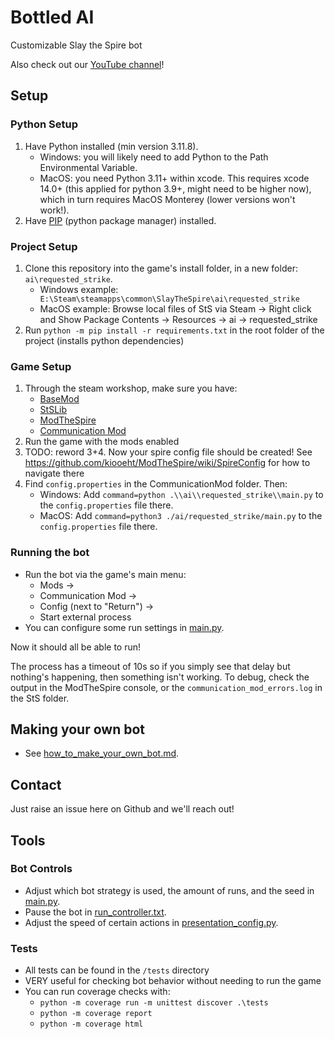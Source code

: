 # Bottled AI
Customizable Slay the Spire bot

Also check out our [YouTube channel](https://www.youtube.com/@BottledAI)!

## Setup

### Python Setup
1) Have Python installed (min version 3.11.8).
    - Windows: you will likely need to add Python to the Path Environmental Variable.
    - MacOS: you need Python 3.11+ within xcode. This requires xcode 14.0+ (this applied for python 3.9+, might need to be higher now), which in turn requires MacOS Monterey (lower versions won't work!).
2) Have [PIP](https://pip.pypa.io/en/stable/installation/) (python package manager) installed.

### Project Setup
1) Clone this repository into the game's install folder, in a new folder: `ai\requested_strike`.
    - Windows example: ` E:\Steam\steamapps\common\SlayTheSpire\ai\requested_strike`
    - MacOS example: Browse local files of StS via Steam -> Right click and Show Package Contents -> Resources -> ai -> requested_strike
2) Run `python -m pip install -r requirements.txt` in the root folder of the project (installs python dependencies)

### Game Setup
1) Through the steam workshop, make sure you have:
    - [BaseMod](https://steamcommunity.com/sharedfiles/filedetails/?id=1605833019) 
    - [StSLib](https://steamcommunity.com/sharedfiles/filedetails/?id=1609158507)
    - [ModTheSpire](https://steamcommunity.com/sharedfiles/filedetails/?id=1605060445)
    - [Communication Mod](https://steamcommunity.com/sharedfiles/filedetails/?id=2131373661)
2) Run the game with the mods enabled
3) TODO: reword 3+4. Now your spire config file should be created! See https://github.com/kiooeht/ModTheSpire/wiki/SpireConfig for how to navigate there
4) Find `config.properties` in the CommunicationMod folder. Then:
    - Windows: Add `command=python .\\ai\\requested_strike\\main.py` to the `config.properties` file there.
    - MacOS: Add `command=python3 ./ai/requested_strike/main.py` to the `config.properties` file there.

### Running the bot
- Run the bot via the game's main menu:
  - Mods ->
  - Communication Mod ->
  - Config (next to "Return")  ->
  - Start external process
- You can configure some run settings in [main.py](main.py).

Now it should all be able to run!

The process has a timeout of 10s so if you simply see that delay but nothing's happening, then something isn't working.
To debug, check the output in the ModTheSpire console, or the `communication_mod_errors.log` in the StS folder.

## Making your own bot
- See [how_to_make_your_own_bot.md](how_to_make_your_own_bot.md).


## Contact
Just raise an issue here on Github and we'll reach out!


## Tools

### Bot Controls
- Adjust which bot strategy is used, the amount of runs, and the seed in [main.py](main.py).
- Pause the bot in [run_controller.txt](run_controller.txt).
- Adjust the speed of certain actions in [presentation_config.py](presentation_config.py).

### Tests
- All tests can be found in the `/tests` directory
- VERY useful for checking bot behavior without needing to run the game
- You can run coverage checks with:
  - `python -m coverage run -m unittest discover .\tests`
  - `python -m coverage report`
  - `python -m coverage html`